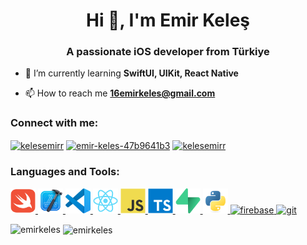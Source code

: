 <h1 align="center">Hi 👋, I'm Emir Keleş</h1>
<h3 align="center">A passionate iOS developer from Türkiye</h3>

[<h3 align="center">I'm a computer engineering student focusing iOS. </h3>]: # 

- 🌱 I’m currently learning **SwiftUI, UIKit, React Native**

- 📫 How to reach me **16emirkeles@gmail.com**

<h3 align="left">Connect with me:</h3>
<p align="left">
<a href="https://twitter.com/kelesemirr" target="blank"><img align="center" src="https://raw.githubusercontent.com/rahuldkjain/github-profile-readme-generator/master/src/images/icons/Social/twitter.svg" alt="kelesemirr" height="30" width="40" /></a>
<a href="https://www.linkedin.com/in/emirkeles/" target="blank"><img align="center" src="https://raw.githubusercontent.com/rahuldkjain/github-profile-readme-generator/master/src/images/icons/Social/linked-in-alt.svg" alt="emir-keles-47b9641b3" height="30" width="40" /></a>
<a href="https://instagram.com/kelesemirr" target="blank"><img align="center" src="https://raw.githubusercontent.com/rahuldkjain/github-profile-readme-generator/master/src/images/icons/Social/instagram.svg" alt="kelesemirr" height="30" width="40" /></a>
</p>

<h3 align="left">Languages and Tools:</h3>
<p align="left"> 
  <a href="https://developer.apple.com/swift/" target="_blank" rel="noreferrer"> 
  <img src="https://raw.githubusercontent.com/devicons/devicon/master/icons/swift/swift-original.svg" alt="swift" width="40" height="40"/> </a>
  <a href="https://developer.apple.com/xcode/" target="_blank" rel="noreferrer">
  <img src="https://raw.githubusercontent.com/devicons/devicon/master/icons/xcode/xcode-original.svg" alt="xcode" width="40" height="40"/> </a>
  <a href="https://code.visualstudio.com/" target="_blank" rel="noreferrer"> 
  <img src="https://raw.githubusercontent.com/devicons/devicon/master/icons/vscode/vscode-original.svg" alt="javascript" width="40" height="40"/> </a> 
  <a href="https://reactnative.dev/" target="_blank" rel="noreferrer">
  <img src="https://raw.githubusercontent.com/devicons/devicon/master/icons/react/react-original.svg" alt="react native" width="40" height="40"/> </a>
  <a href="https://javascript.com/" target="_blank" rel="noreferrer"> 
  <img src="https://raw.githubusercontent.com/devicons/devicon/master/icons/javascript/javascript-original.svg" alt="javascript" width="40" height="40"/> </a> 
  <a href="https://typescriptlang.org/" target="_blank" rel="noreferrer">
  <img src="https://raw.githubusercontent.com/devicons/devicon/master/icons/typescript/typescript-original.svg" alt="typescript" width="40" height="40"/> </a> 
  <a href="https://supabase.com" target="_blank" rel="noreferrer"> 
    <img src="https://raw.githubusercontent.com/devicons/devicon/master/icons/supabase/supabase-original.svg" alt="supabase" width="40" height="40"/> </a> 
  <a href="https://www.python.org" target="_blank" rel="noreferrer"> 
  <img src="https://raw.githubusercontent.com/devicons/devicon/master/icons/python/python-original.svg" alt="python" width="40" height="40"/> </a> 
  <a href="https://firebase.google.com/" target="_blank" rel="noreferrer">
  <img src="https://www.vectorlogo.zone/logos/firebase/firebase-icon.svg" alt="firebase" width="40" height="40"/> </a>
  <a href="https://git-scm.com/" target="_blank" rel="noreferrer">
  <img src="https://www.vectorlogo.zone/logos/git-scm/git-scm-icon.svg" alt="git" width="40" height="40"/> </a>
</p>
<p align="left">
  
</p>

<p><img align="left" src="https://github-readme-stats.vercel.app/api/top-langs?username=emirkeles&show_icons=true&locale=en&layout=compact" alt="emirkeles" /></p>

<p>&nbsp;<img align="center" src="https://github-readme-stats.vercel.app/api?username=emirkeles&show_icons=true&locale=en" alt="emirkeles" /></p>
